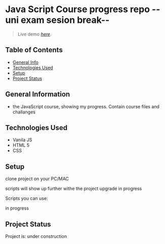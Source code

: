 # Java Script Course progress repo --uni exam sesion break--
> Live demo [_here_](#).

## Table of Contents
* [General Info](#general-information)
* [Technologies Used](#technologies-used)
* [Setup](#setup)
* [Project Status](#project-status)

## General Information
- the JavaScript course, showing my progress. Contain course files and challanges

## Technologies Used
- Vanila JS
- HTML 5
- CSS



## Setup

clone project on your PC/MAC

scripts will show up further withe the project upgrade
in progress

Scripts you can use:

in progress  


## Project Status
Project is: under construction
